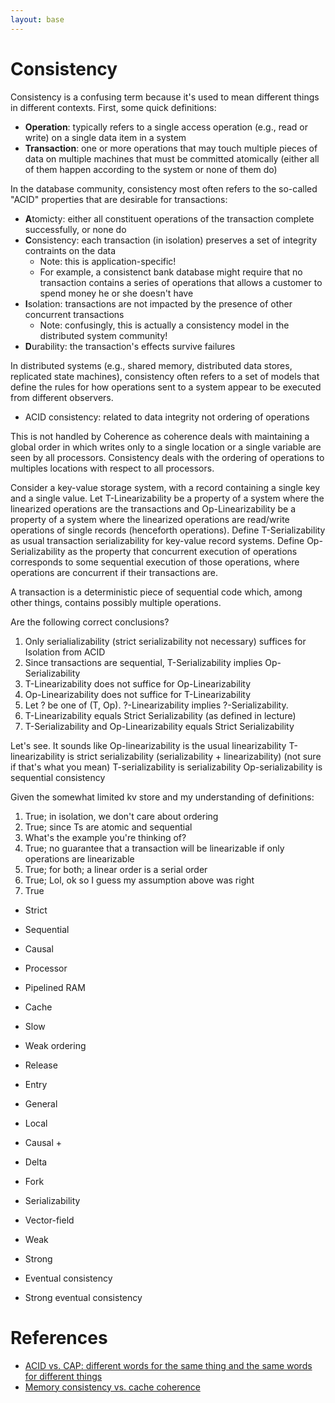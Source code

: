 ```yaml
---
layout: base
---
```


# Consistency

Consistency is a confusing term because it's used to mean different things in different contexts. First, some quick definitions:

- **Operation**: typically refers to a single access operation (e.g., read or write) on a single data item in a system
- **Transaction**: one or more operations that may touch multiple pieces of data on multiple machines that must be committed atomically (either all of them happen according to the system or none of them do)

In the database community, consistency most often refers to the so-called "ACID" properties that are desirable for transactions:
- **A**tomicty: either all constituent operations of the transaction complete successfully, or none do
- **C**onsistency: each transaction (in isolation) preserves a set of integrity contraints on the data
  - Note: this is application-specific!
  - For example, a consistenct bank database might require that no transaction contains a series of operations that allows a customer to spend money he or she doesn't have
- **I**solation: transactions are not impacted by the presence of other concurrent transactions
  - Note: confusingly, this is actually a consistency model in the distributed system community!
- **D**urability: the transaction's effects survive failures

In distributed systems (e.g., shared memory, distributed data stores, replicated state machines), consistency often refers to a set of models that define the rules for how operations sent to a system appear to be executed from different observers.

- ACID consistency: related to data integrity not ordering of operations

This is not handled by Coherence as coherence deals with maintaining a global order in which writes only to a single location or a single variable are seen by all processors. Consistency deals with the ordering of operations to multiples locations with respect to all processors.

Consider a key-value storage system, with a record containing a single key and a single value. Let T-Linearizability be a property of a system where the linearized operations are the transactions and Op-Linearizability be a property of a system where the linearized operations are read/write operations of single records (henceforth operations). Define T-Serializability as usual transaction serializability for key-value record systems. Define Op-Serializability as the property that concurrent execution of operations corresponds to some sequential execution of those operations, where operations are concurrent if their transactions are.

A transaction is a deterministic piece of sequential code which, among other things, contains possibly multiple operations.

Are the following correct conclusions?

1. Only serialializability (strict serializability not necessary) suffices for Isolation from ACID
2. Since transactions are sequential, T-Serializability implies Op-Serializability
3. T-Linearizability does not suffice for Op-Linearizability
4. Op-Linearizability does not suffice for T-Linearizability
5. Let ? be one of (T, Op). ?-Linearizability implies ?-Serializability.
6. T-Linearizability equals Strict Serializability (as defined in lecture)
7. T-Serializability and Op-Linearizability equals Strict Serializability

Let's see. It sounds like
Op-linearizability is the usual linearizability
T-linearizability is strict serializability (serializability + linearizability) (not sure if that's what you mean)
T-serializability is serializability
Op-serializability is sequential consistency

Given the somewhat limited kv store and my understanding of definitions:
1. True; in isolation, we don't care about ordering
2. True; since Ts are atomic and sequential
3. What's the example you're thinking of?
4. True; no guarantee that a transaction will be linearizable if only operations are linearizable
5. True; for both; a linear order is a serial order
6. True; Lol, ok so I guess my assumption above was right
7. True

- Strict
- Sequential
- Causal
- Processor
- Pipelined RAM
- Cache
- Slow
- Weak ordering
- Release
- Entry
- General
- Local
- Causal +
- Delta
- Fork
- Serializability
- Vector-field
- Weak
- Strong

- Eventual consistency
- Strong eventual consistency

# References
- [ACID vs. CAP: different words for the same thing and the same words for different things](http://blog.thislongrun.com/2015/03/the-confusing-cap-and-acid-wording.html)
- [Memory consistency vs. cache coherence](https://www.quora.com/What-is-the-difference-between-cache-consistency-and-cache-coherence)

